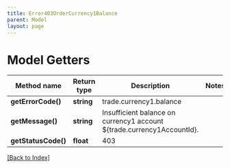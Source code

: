 ```yaml
---
title: Error403OrderCurrency1Balance
parent: Model
layout: page
---
```


# Model Getters

Method name | Return type | Description | Notes
------------ | ------------- | ------------- | -------------
**getErrorCode()** | **string** | trade.currency1.balance |
**getMessage()** | **string** | Insufficient balance on currency1 account ${trade.currency1AccountId}. |
**getStatusCode()** | **float** | 403 |

[[Back to Index]](../index.md)
